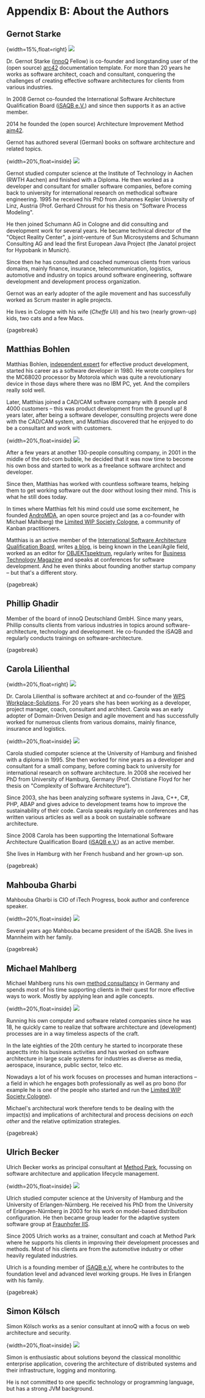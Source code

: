 
# Appendix B: About the Authors

## Gernot Starke

{width=15%,float=right}
![](images/42-backmatter/innoQ-logo.png)

Dr. Gernot Starke ([innoQ](http://innoq.com) Fellow) is co-founder and
longstanding user of the (open source) [arc42](http://arc42.org)
documentation template. For more than 20 years he works as software
architect, coach and consultant, conquering the challenges of creating effective software architectures for clients from various industries.

In 2008 Gernot co-founded the International Software Architecture Qualification Board ([iSAQB e.V.](http://isaqb.org)) and since then
supports it as an active member.

2014 he founded the (open source) Architecture Improvement Method [aim42](http://aim42.org).

Gernot has authored several (German) books on software architecture and related topics.

{width=20%,float=inside}
![](images/42-backmatter/gs-avatar.jpg)

Gernot studied computer science at the Institute of Technology in Aachen
(RWTH Aachen) and finished with a Diploma. He then worked as a
developer and consultant for smaller software companies, before coming
back to university for international research on methodical software engineering. 1995 he received his PhD from Johannes Kepler University of Linz, Austria (Prof. Gerhard Chroust for his thesis on "Software Process Modeling".

He then joined Schumann AG in Cologne and did consulting and development work for several years. He became technical director of the "Object Reality Center", a joint-venture of Sun Microsystems and Schumann Consulting AG and
lead the first European Java Project (the Janatol project for Hypobank in Munich).

Since then he has consulted and coached numerous clients from various
domains, mainly finance, insurance, telecommunication, logistics,
automotive and industry on topics around software engineering, software
development and development process organization.

Gernot was an early adopter of the agile movement and has successfully
worked as Scrum master in agile projects.

He lives in Cologne with his wife (_Cheffe Uli_) and his two (nearly grown-up)
kids, two cats and a few Macs.

{pagebreak}

## Matthias Bohlen

Matthias Bohlen, [independent expert](http://mbohlen.de) for effective product development, started his career as a software developer in 1980. He wrote compilers for the MC68020 processor by Motorola which was quite a revolutionary device in those days where there was no IBM PC, yet. And the compilers really sold well.

Later, Matthias joined a CAD/CAM software company with 8 people and 4000 customers – this was product development from the ground up! 8 years later, after being a software developer, consulting projects were done with the CAD/CAM system, and Matthias discovered that he enjoyed to do be a consultant and work with customers.

{width=20%,float=inside}
![](images/42-backmatter/MatthiasBohlen_quadratisch.jpg)

After a few years at another 130-people consulting company, in 2001 in the middle of the dot-com bubble, he decided that it was now time to become his own boss and started to work as a freelance software architect and developer.

Since then, Matthias has worked with countless software teams, helping them to get working software out the door without losing their mind. This is what he still does today.

In times where Matthias felt his mind could use some excitement, he founded [AndroMDA](http://www.andromda.org), an open source project and (as a co-founder with Michael Mahlberg) the [Limited WIP Society Cologne](http://lwscologne.de), a community of Kanban practitioners.

Matthias is an active member of the [International Software Architecture Qualification Board](http://www.isaqb.org), writes [a blog](http://mbohlen.de), is being known in the Lean/Agile field, worked as an editor for [OBJEKTspektrum](http://www.objektspektrum.de), regularly writes for [Business Technology Magazine](https://jaxenter.de/magazine/business-technology) and speaks at conferences for software development. And he even thinks about founding another startup company – but that's a different story.

{pagebreak}

## Phillip Ghadir

Member of the board of innoQ Deutschland GmbH. Since many years, Phillip consults
clients from various industries in topics around software-architecture,
technology and development. He co-founded the iSAQB and regularly conducts trainings
on software-architecture.


{pagebreak}

## Carola Lilienthal

{width=20%,float=right}
![](images/42-backmatter/wps-logo.png)

Dr. Carola Lilienthal is software architect at and co-founder of the [WPS Workplace-Solutions](http://wps.de). For 20 years she has been working as a developer, project manager, coach, consultant and architect. Carola was an early adopter of Domain-Driven Design and agile movement and has successfully worked for numerous clients from various domains, mainly finance, insurance and logistics.

{width=20%,float=inside}
![](images/42-backmatter/carola-portrait.png)

Carola studied computer science at the University of Hamburg and finished with a diploma in 1995. She then worked for nine years as a
developer and consultant for a small company, before coming back to university for international research on software architecture. In 2008 she received her PhD from University of Hamburg, Germany (Prof. Christiane Floyd for her thesis on "Complexity of Software Architecture").

Since 2003, she has been analyzing software systems in Java, C++, C#, PHP, ABAP and gives advice to development teams how to improve the sustainability of their code. Carola speaks regularly on conferences and has written various articles as well as a book on sustainable software architecture.

Since 2008 Carola has been supporting the International Software Architecture Qualification Board ([iSAQB e.V.](http://isaqb.org)) as an active member.

She lives in Hamburg with her French husband and her grown-up son.


{pagebreak}

## Mahbouba Gharbi

Mahbouba Gharbi is CIO of iTech Progress, book author and conference speaker.

{width=20%,float=inside}
![](images/42-backmatter/mahbouba-portrait.jpg)

Several years ago Mahbouba became president of the iSAQB. She lives in Mannheim with her family.


{pagebreak}

## Michael Mahlberg

Michael Mahlberg runs his own [method consultancy](http://consulting-guild.de) in Germany and spends most of his time supporting clients in their quest for more effective ways to work. Mostly by applying lean and agile concepts.

{width=20%,float=inside}
![](images/42-backmatter/MichaelMahlbergQ2-2013-BW.jpeg)

Running his own computer and software related companies since he was 18, he quickly came to realize that software architecture and (development) processes are in a way timeless aspects of the craft.

In the late eighties of the 20th century he started to incorporate these aspectts into his business activities and has worked on software architecture in large scale systems for industries as diverse as media, aerospace, insurance, public sector, telco etc.

Nowadays a lot of his work focuses on processes and human interactions – a field in which he engages both professionally as well as pro bono (for example he is one of the people who started and run the [Limited WIP Society Cologne](http://lwscologne.de)).

Michael's architectural work therefore tends to be dealing with the impact(s) and implications of architectural and process decisions _on each other_ and the relative optimization strategies.

{pagebreak}


## Ulrich Becker

Ulrich Becker works as principal consultant at [Method Park](http://www.methodpark.de), focussing on software architecture and application lifecycle management.

{width=20%,float=inside}
![](images/42-backmatter/ulrich-becker.png)

Ulrich studied computer science at the University of Hamburg and the University of Erlangen-Nürnberg. He received his PhD from the University of Erlangen-Nürnberg in 2003 for his work on model-based distribution configuration. He then became group leader for the adaptive system software group at [Fraunhofer IIS](http://www.iis.fraunhofer.de/).

Since 2005 Ulrich works as a trainer, consultant and coach at Method Park where he supports his clients in improving their development processes and methods. Most of his clients are from the automotive industry or other heavily regulated industries.

Ulrich is a founding member of [iSAQB e.V.](http://isaqb.org) where he contributes to the foundation level and advanced level working groups. He lives in Erlangen with his family.

{pagebreak}

## Simon Kölsch
Simon Kölsch works as a senior consultant at innoQ with a focus on web architecture and security.

{width=20%,float=inside}
![](images/42-backmatter/simon-koelsch.jpeg)

Simon is enthusiastic about solutions beyond the classical monolithic enterprise application, covering the architecture of distributed systems and their infrastructure, logging and monitoring. 

He is not committed to one specific technology or programming language, but has a strong JVM background.
